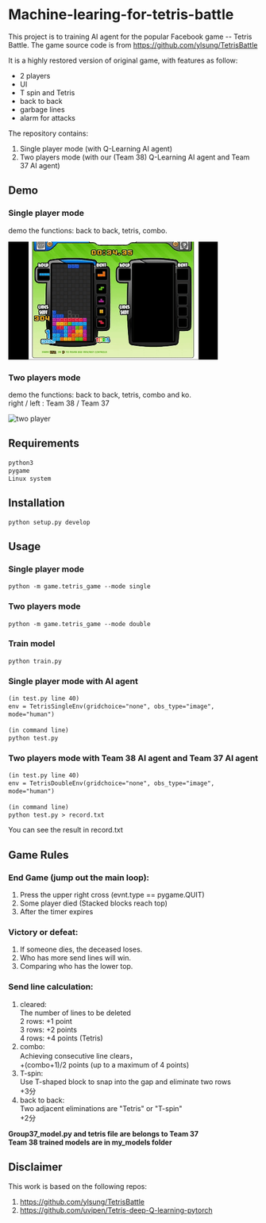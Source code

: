 # Machine-learing-for-tetris-battle
This project is to training AI agent for the popular Facebook game -- Tetris Battle. 
The game source code is from https://github.com/ylsung/TetrisBattle

It is a highly restored version of original game, with features as follow: <br/>
- 2 players <br/>
- UI  <br/>
- T spin and Tetris <br/>
- back to back <br/>
- garbage lines <br/>
- alarm for attacks <br/>

The repository contains:

1. Single player mode (with Q-Learning AI agent)
2. Two players mode (with our (Team 38) Q-Learning AI agent and Team 37 AI agent)

## **Demo**

### Single player mode

demo the functions: back to back, tetris, combo.

![single player](imgs/single_demo.gif)

### Two players mode

demo the functions: back to back, tetris, combo and ko. <br/>
right / left : Team 38 / Team 37

![two player](imgs/double_demo.gif)

## **Requirements**
```
python3 
pygame 
Linux system 
```

## **Installation**
```
python setup.py develop
```

## **Usage**

### Single player mode

```
python -m game.tetris_game --mode single
```

### Two players mode

```
python -m game.tetris_game --mode double
```
### Train model

```
python train.py
```

### Single player mode with AI agent
```
(in test.py line 40)
env = TetrisSingleEnv(gridchoice="none", obs_type="image", mode="human")

(in command line)
python test.py
```

### Two players mode with Team 38 AI agent and Team 37 AI agent
```
(in test.py line 40)
env = TetrisDoubleEnv(gridchoice="none", obs_type="image", mode="human")

(in command line)
python test.py > record.txt
```
You can see the result in record.txt

## **Game Rules**

### End Game (jump out the main loop): <br/>

1. Press the upper right cross (evnt.type == pygame.QUIT) <br/>
2. Some player died (Stacked blocks reach top) <br/>
3. After the timer expires <br/>
### Victory or defeat: <br/>

1. If someone dies, the deceased loses. <br/>
2. Who has more send lines will win. <br/>
3. Comparing who has the lower top. <br/>
### Send line calculation: <br/>

1. cleared: <br/>
The number of lines to be deleted <br/>
2 rows: +1 point <br/>
3 rows: +2 points <br/>
4 rows: +4 points (Tetris) <br/>
2. combo: <br/>
Achieving consecutive line clears， <br/>
+(combo+1)/2 points (up to a maximum of 4 points) <br/>
3. T-spin: <br/>
Use T-shaped block to snap into the gap and eliminate two rows <br/>
+3分 <br/>
4. back to back: <br/>
Two adjacent eliminations are "Tetris" or "T-spin" <br/>
+2分 <br/>

**Group37_model.py and tetris file are belongs to Team 37**<br/>
**Team 38 trained models are in my_models folder**


## **Disclaimer**

This work is based on the following repos: <br/>
1. https://github.com/ylsung/TetrisBattle
2. https://github.com/uvipen/Tetris-deep-Q-learning-pytorch
